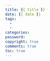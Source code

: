 ```yaml
---
title: {{ title }}
date: {{ date }}
tags:
  - 
  - 
categories: 
password: 
copyright: true
comments: true
toc: true
---
```

